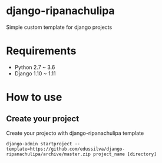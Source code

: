 # django-ripanachulipa
Simple custom template for django projects

Requirements
============

* Python 2.7 ~ 3.6
* Django 1.10 ~ 1.11

How to use
==========

Create your project
-------------------

Create your projecto with django-ripanachulipa template

```shell
django-admin startproject --template=https://github.com/edussilva/django-ripanachulipa/archive/master.zip project_name [directory]
```
